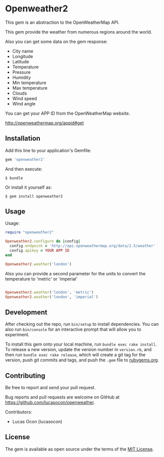 # Openweather2

This gem is an abstraction to the OpenWeatherMap API.

This gem provide the weather from numerous regions around the world.

Also you can get some data on the gem response:
* City name
* Longitude
* Latitude
* Temperature
* Pressure
* Humidity
* Min temperature
* Max temperature
* Clouds
* Wind speed
* Wind angle

You can get your APP ID from the OpenWeatherMap website.

http://openweathermap.org/appid#get

## Installation

Add this line to your application's Gemfile:

```ruby
gem 'openweather2'
```

And then execute:

    $ bundle

Or install it yourself as:

    $ gem install openweather2

## Usage

Usage:

```ruby
require "openweather2"

Openweather2.configure do |config|
  config.endpoint = 'http://api.openweathermap.org/data/2.5/weather'
  config.apikey = YOUR APP ID
end

Openweather2.weather('london')

```

Also you can provide a second parameter for the units to convert the temperature to 'metric' or 'imperial'

```ruby

Openweather2.weather('london', 'metric')
Openweather2.weather('london', 'imperial')

```


## Development

After checking out the repo, run `bin/setup` to install dependencies. You can also run `bin/console` for an interactive prompt that will allow you to experiment.

To install this gem onto your local machine, run `bundle exec rake install`. To release a new version, update the version number in `version.rb`, and then run `bundle exec rake release`, which will create a git tag for the version, push git commits and tags, and push the `.gem` file to [rubygems.org](https://rubygems.org).

## Contributing

Be free to report and send your pull request.

Bug reports and pull requests are welcome on GitHub at https://github.com/lucasocon/openweather.

Contributors:
* Lucas Ocon (lucasocon)

## License

The gem is available as open source under the terms of the [MIT License](http://opensource.org/licenses/MIT).

